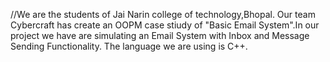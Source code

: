 //We are the students of Jai Narin college of technology,Bhopal. Our team Cybercraft has create an OOPM case stiudy of "Basic Email System".In our project we have are simulating an Email System with Inbox and  Message Sending Functionality. The language we are using is C++. 
